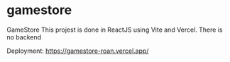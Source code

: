 # gamestore
GameStore
This projest is done in ReactJS using Vite and Vercel. There is no backend

Deployment: https://gamestore-roan.vercel.app/
